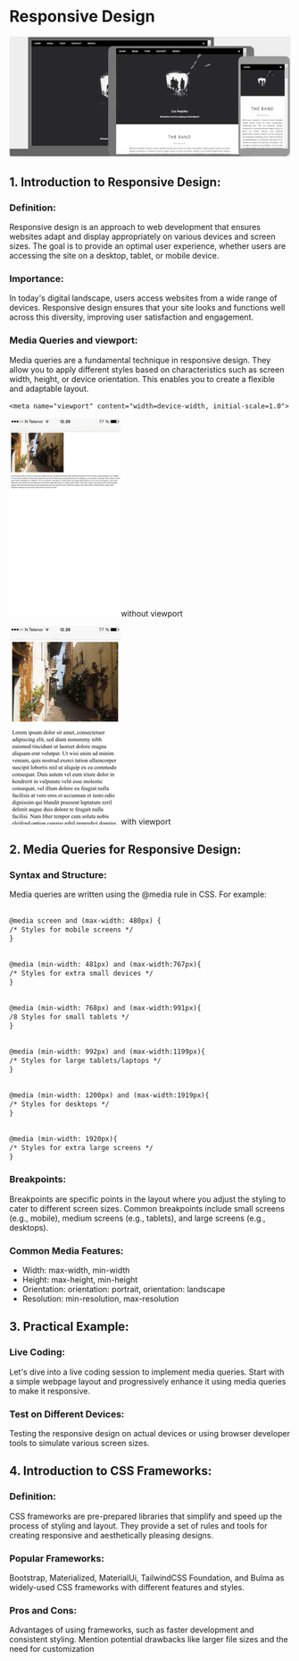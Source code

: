 # Responsive Design

![alt text](images/img_temp_band.jpg)

## 1. Introduction to Responsive Design:

### Definition:

Responsive design is an approach to web development that ensures websites adapt and display appropriately on various devices and screen sizes. The goal is to provide an optimal user experience, whether users are accessing the site on a desktop, tablet, or mobile device.

### Importance:

In today's digital landscape, users access websites from a wide range of devices. Responsive design ensures that your site looks and functions well across this diversity, improving user satisfaction and engagement.

### Media Queries and viewport:

Media queries are a fundamental technique in responsive design. They allow you to apply different styles based on characteristics such as screen width, height, or device orientation. This enables you to create a flexible and adaptable layout.

```
<meta name="viewport" content="width=device-width, initial-scale=1.0">
```

![alt text](images/img_viewport1.png)without viewport

![alt text](images/img_viewport2.png)with viewport

## 2. Media Queries for Responsive Design:

### Syntax and Structure:

Media queries are written using the @media rule in CSS. For example:

```

@media screen and (max-width: 480px) {
/* Styles for mobile screens */
}

```

```

@media (min-width: 481px) and (max-width:767px){
/* Styles for extra small devices */
}

```

```

@media (min-width: 768px) and (max-width:991px){
/8 Styles for small tablets */
}

```

```

@media (min-width: 992px) and (max-width:1199px){
/* Styles for large tablets/laptops */
}

```

```

@media (min-width: 1200px) and (max-width:1919px){
/* Styles for desktops */
}

```

```

@media (min-width: 1920px){
/* Styles for extra large screens */
}

```

### Breakpoints:

Breakpoints are specific points in the layout where you adjust the styling to cater to different screen sizes. Common breakpoints include small screens (e.g., mobile), medium screens (e.g., tablets), and large screens (e.g., desktops).

### Common Media Features:

- Width: max-width, min-width
- Height: max-height, min-height
- Orientation: orientation: portrait, orientation: landscape
- Resolution: min-resolution, max-resolution

## 3. Practical Example:

### Live Coding:

Let's dive into a live coding session to implement media queries. Start with a simple webpage layout and progressively enhance it using media queries to make it responsive.

### Test on Different Devices:

Testing the responsive design on actual devices or using browser developer tools to simulate various screen sizes.

## 4. Introduction to CSS Frameworks:

### Definition:

CSS frameworks are pre-prepared libraries that simplify and speed up the process of styling and layout. They provide a set of rules and tools for creating responsive and aesthetically pleasing designs.

### Popular Frameworks:

Bootstrap, Materialized, MaterialUi, TailwindCSS Foundation, and Bulma as widely-used CSS frameworks with different features and styles.

### Pros and Cons:

Advantages of using frameworks, such as faster development and consistent styling. Mention potential drawbacks like larger file sizes and the need for customization

```

```

```

```
